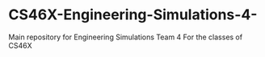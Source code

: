 # CS46X-Engineering-Simulations-4-
Main repository for Engineering Simulations Team 4
For the classes of CS46X
